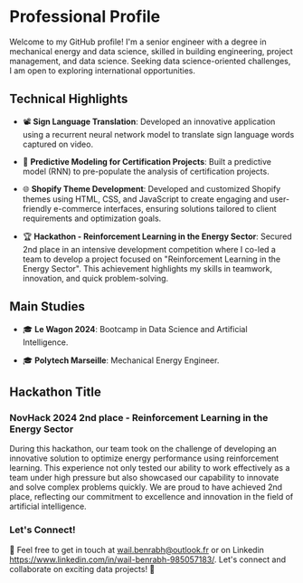 # Professional Profile

Welcome to my GitHub profile! I'm a senior engineer with a degree in mechanical energy and data science, skilled in building engineering, project management, and data science. Seeking data science-oriented challenges, I am open to exploring international opportunities.

## Technical Highlights

- 📽️ **Sign Language Translation**: Developed an innovative application using a recurrent neural network model to translate sign language words captured on video.

- 🔮 **Predictive Modeling for Certification Projects**: Built a predictive model (RNN) to pre-populate the analysis of certification projects.

- 🌐 **Shopify Theme Development**: Developed and customized Shopify themes using HTML, CSS, and JavaScript to create engaging and user-friendly e-commerce interfaces, ensuring solutions tailored to client requirements and optimization goals.

- 🏆 **Hackathon - Reinforcement Learning in the Energy Sector**: Secured 2nd place in an intensive development competition where I co-led a team to develop a project focused on "Reinforcement Learning in the Energy Sector". This achievement highlights my skills in teamwork, innovation, and quick problem-solving.

## Main Studies

- 🎓 **Le Wagon 2024**: Bootcamp in Data Science and Artificial Intelligence.

- 🎓 **Polytech Marseille**: Mechanical Energy Engineer.

## Hackathon Title

### NovHack 2024 2nd place - Reinforcement Learning in the Energy Sector

During this hackathon, our team took on the challenge of developing an innovative solution to optimize energy performance using reinforcement learning. This experience not only tested our ability to work effectively as a team under high pressure but also showcased our capability to innovate and solve complex problems quickly. We are proud to have achieved 2nd place, reflecting our commitment to excellence and innovation in the field of artificial intelligence.

### Let's Connect!

📧 Feel free to get in touch at wail.benrabh@outlook.fr or on Linkedin https://www.linkedin.com/in/wail-benrabh-985057183/.  Let's connect and collaborate on exciting data projects! 🚀
